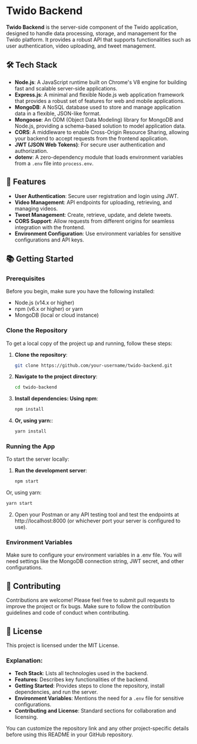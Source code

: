 # Twido Backend

**Twido Backend** is the server-side component of the Twido application, designed to handle data processing, storage, and management for the Twido platform. It provides a robust API that supports functionalities such as user authentication, video uploading, and tweet management.

## 🛠️ Tech Stack

- **Node.js**: A JavaScript runtime built on Chrome's V8 engine for building fast and scalable server-side applications.
- **Express.js**: A minimal and flexible Node.js web application framework that provides a robust set of features for web and mobile applications.
- **MongoDB**: A NoSQL database used to store and manage application data in a flexible, JSON-like format.
- **Mongoose**: An ODM (Object Data Modeling) library for MongoDB and Node.js, providing a schema-based solution to model application data.
- **CORS**: A middleware to enable Cross-Origin Resource Sharing, allowing your backend to accept requests from the frontend application.
- **JWT (JSON Web Tokens)**: For secure user authentication and authorization.
- **dotenv**: A zero-dependency module that loads environment variables from a `.env` file into `process.env`.

## 🚀 Features

- **User Authentication**: Secure user registration and login using JWT.
- **Video Management**: API endpoints for uploading, retrieving, and managing videos.
- **Tweet Management**: Create, retrieve, update, and delete tweets.
- **CORS Support**: Allow requests from different origins for seamless integration with the frontend.
- **Environment Configuration**: Use environment variables for sensitive configurations and API keys.

## 📚 Getting Started

### Prerequisites

Before you begin, make sure you have the following installed:

- Node.js (v14.x or higher)
- npm (v6.x or higher) or yarn
- MongoDB (local or cloud instance)

### Clone the Repository

To get a local copy of the project up and running, follow these steps:

1. **Clone the repository**:
   ```bash
   git clone https://github.com/your-username/twido-backend.git
2. **Navigate to the project directory**:
   ```bash
   cd twido-backend
3. **Install dependencies: Using npm**:
   ```bash
   npm install
4. **Or, using yarn:**:
   ```bash
   yarn install

### Running the App

To start the server locally:

1. **Run the development server**:
   ```bash
   npm start
Or, using yarn:
   ``` bash
   yarn start
```
2. Open your Postman or any API testing tool and test the endpoints at http://localhost:8000 (or whichever port your server is configured to use).


### Environment Variables

Make sure to configure your environment variables in a .env file. You will need settings like the MongoDB connection string, JWT secret, and other configurations.

## 🤝 Contributing

Contributions are welcome! Please feel free to submit pull requests to improve the project or fix bugs. Make sure to follow the contribution guidelines and code of conduct when contributing.

## 📄 License

This project is licensed under the MIT License.

### Explanation:
- **Tech Stack**: Lists all technologies used in the backend.
- **Features**: Describes key functionalities of the backend.
- **Getting Started**: Provides steps to clone the repository, install dependencies, and run the server.
- **Environment Variables**: Mentions the need for a `.env` file for sensitive configurations.
- **Contributing and License**: Standard sections for collaboration and licensing.

You can customize the repository link and any other project-specific details before using this README in your GitHub repository.



